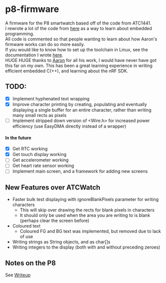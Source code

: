 # p8-firmware
A firmware for the P8 smartwatch based off of the code from ATC1441.  
I rewrote a lot of the code from [here](https://github.com/atc1441/ATCwatch) as a way to learn about embedded programming.  
All code is commented so that people wanting to learn about how Aaron's firmware works can do so more easily.  
If you would like to know how to set up the toolchain in Linux, see the documentation I wrote [here](https://github.com/0x416c6578/ATCwatch/blob/master/linux-tutorial.md).  
HUGE HUGE thanks to [Aaron](https://github.com/atc1441) for all his work, I would have never have got this far on my own. This has been a great learning experience in writing efficient embedded C(++), and learning about the nRF SDK.
## TODO:
- [x] Implement hyphenated text wrapping
- [x] Improve character printing by creating, populating and eventually displaying a single buffer for an entire character, rather than writing many small rects as pixels
- [ ] Implement stripped down version of <Wire.h> for increased power efficiency (use EasyDMA directly instead of a wrapper)
#### In the future
- [x] Get RTC working
- [x] Get touch display working
- [ ] Get accelerometer working
- [ ] Get heart rate sensor working
- [ ] Implement main screen, and a framework for adding new screens
## New Features over ATCWatch
- Faster bulk test displaying with ignoreBlankPixels parameter for writing characters
  - This will skip over drawing the rects for blank pixels in characters
  - It should only be used when the area you are writing to is blank (perhaps clear the screen before)
- Coloured text
  - Coloured FG and BG text was implemented, but removed due to lack of use
- Writing strings as String objects, and as char[]s
- Writing integers to the display (both with and without preceding zeroes)

## Notes on the P8
See [Writeup](Writeup.md)
